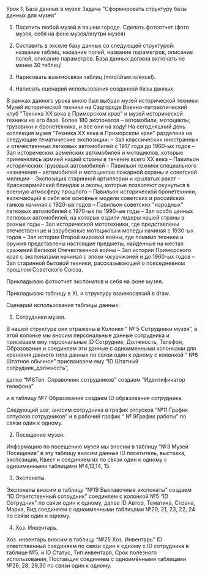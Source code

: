 Урок 1. База данных в музее
Задача "Сформировать структуру базы данных для музея"

1. Посетить любой музей в вашем городе. Сделать фотоотчет (фото музея, себя на фоне музея/внутри музея)
2. Составить в экселе базу данных со следующей структурой: название таблиц, название полей, название параметров, описание полей, описание параметров. База данных должна включать не менее 30 таблиц!
3. Нарисовать взаимосвязи таблиц (miro/draw.io/excel).

4. Написать сценарий использования созданной базы данных.


В рамках данного урока мною был выбран музей исторической техники: 
Музей исторической техники на Садгороде
Военно-патриотический клуб "Техника XX века в Приморском крае" и музей исторической техники на его базе. Более 180 экспонатов – автомобили, мотоциклы, грузовики и бронетехника, и все они на ходу!
На сегодняшний день коллекция музея "Техника ХХ века в Приморском крае" разделена на следующие тематические экспозиции:
– Зал классических иностранных и отечественных легковых автомобилей с 1917 года до 1960-ых годов
– Зал исторических армейских автомобилей и мотоциклов, которые применялись армией нашей страны в течение всего ХХ века
– Павильон исторических грузовых автомобилей
– Павильон техники специального назначения – автомобилей и мотоциклов пожарной охраны и советской милиции
– Экспозиция старинной артиллерии и крылатых ракет
– Красноармейский блиндаж и окопы, которые позволяют окунуться в военную атмосферу прошлого
– Павильон исторической бронетехники, включающий в себя все основные модели советских и российских танков начиная с 1920-ых годов
– Павильон советских "народных" легковых автомобилей с 1970-ых по 1990-ые годы
– Зал особо ценных легковых автомобилей, на которых ездили лидеры нашей страны в разные годы
– Зал исторической мототехники, где представлены отечественные и зарубежные мотоциклы и мопеды начиная с 1930-ых годов
– Зал истории Второй мировой войны, где помимо техники и оружия представлены настоящие предметы, найденные на местах сражений Великой Отечественной войны
– Зал истории Приморского края с экспонатами начиная с эпохи чжурчжэней и до 1960-ых годов
– Зал старинной бытовой техники, рассказывающей о повседневном прошлом Советского Союза.

Прикладываю фотоотчет экспонатов и себя на фоне музея.

Прикладываю таблицу в XL и структуру взаимосвязий в draw.

Сценарий использования таблицы данных: 

1.	Сотрудники музея.

 В нашей структуре они отражены в Колонке “ № 5 Сотрудники музея”, 
 в этой колонке мы вносим персональные данные сотрудника и присеваем ему персональные ID  Сотрудник, Должность, Телефон, Образование и соединяем эти данные с одноименными колонками для хранения данного типа данных по связи один к одному с колонкой “ №6 Штатное обычное” присваиваем ему “ID Штатный сотрудник_должность”, 

далее  “№8Тел. Справочник сотрудников”  создаем “Идентификатор телефона” 

 и в таблицу №7 Образование создаем ID образования сотрудника.  

Следующий шаг, вносим сотрудника в график отпусков “№11 График отпусков сотрудников” и в рабочий график “ № 9График работы” по связи один к одному.

2.	Посещение музея.

Информацию по посещению музея мы вносим в таблицу  “№3 Музей Посещения” в эту таблицу вносим данные ID посетитель, выставка, экспозиция, Квест и соединяем их по связи один к одному с одноименными таблицами №4,13,14, 15.

3.	Экспонаты. 

Экспонаты вносим в таблицу “№19 Выставочные экспонаты”  создаем  “ID Ответственный сотрудник” соединяем  с колонкой №5 “ID Сотрудник” по связи один к одному, далее ID Автор, Тематика, Страна, Марка, Вид соединяем с одноименными таблицами №20, 21, 23, 22, 24 по связи один к одному. 

4.	Хоз. Инвентарь.

Хоз. инвентарь вносим в таблицу  “№25 Хоз. Инвентарь”  ID ответственный соединяем по связи один к одному с ID сотрудника в таблице №5,  и ID Статус, Тип инвентаря, Срок полезного использования, Поставщик соединяем с одноимёнными таблицами №26, 28, 29,30 по связи один к одному.
